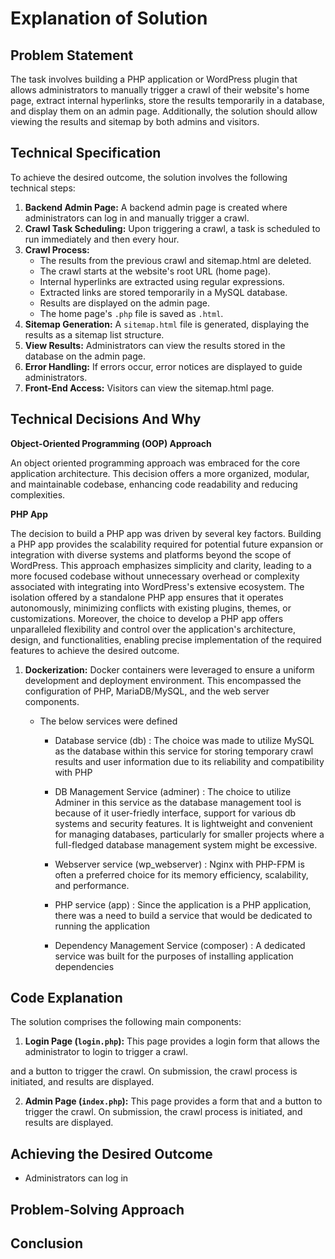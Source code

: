 # Explanation of Solution

## Problem Statement

The task involves building a PHP application or WordPress plugin that allows administrators to manually trigger a crawl of their website's home page, extract internal hyperlinks, store the results temporarily in a database, and display them on an admin page. Additionally, the solution should allow viewing the results and sitemap by both admins and visitors.

## Technical Specification

To achieve the desired outcome, the solution involves the following technical steps:

1. **Backend Admin Page:** A backend admin page is created where administrators can log in and manually trigger a crawl.
2. **Crawl Task Scheduling:** Upon triggering a crawl, a task is scheduled to run immediately and then every hour.
3. **Crawl Process:**
   - The results from the previous crawl and sitemap.html are deleted.
   - The crawl starts at the website's root URL (home page).
   - Internal hyperlinks are extracted using regular expressions.
   - Extracted links are stored temporarily in a MySQL database.
   - Results are displayed on the admin page.
   - The home page's `.php` file is saved as `.html`.
4. **Sitemap Generation:** A `sitemap.html` file is generated, displaying the results as a sitemap list structure.
5. **View Results:** Administrators can view the results stored in the database on the admin page.
6. **Error Handling:** If errors occur, error notices are displayed to guide administrators.
7. **Front-End Access:** Visitors can view the sitemap.html page.

## Technical Decisions And Why

**Object-Oriented Programming (OOP) Approach**

An object oriented programming approach was embraced for the core application architecture. This decision offers a more organized, modular, and maintainable codebase, enhancing code readability and reducing complexities.

**PHP App**

The decision to build a PHP app was driven by several key factors. Building a PHP app provides the scalability required for potential future expansion or integration with diverse systems and platforms beyond the scope of WordPress. This approach emphasizes simplicity and clarity, leading to a more focused codebase without unnecessary overhead or complexity associated with integrating into WordPress's extensive ecosystem. The isolation offered by a standalone PHP app ensures that it operates autonomously, minimizing conflicts with existing plugins, themes, or customizations. Moreover, the choice to develop a PHP app offers unparalleled flexibility and control over the application's architecture, design, and functionalities, enabling precise implementation of the required features to achieve the desired outcome.

1. **Dockerization:** Docker containers were leveraged to ensure a uniform development and deployment environment. This encompassed the configuration of PHP, MariaDB/MySQL, and the web server components.

   - The below services were defined

     - Database service (db) : The choice was made to utilize MySQL as the database within this service for storing temporary crawl results and user information due to its reliability and compatibility with PHP

     - DB Management Service (adminer) : The choice to utilize Adminer in this service as the database management tool is because of it user-friedly interface, support for various db systems and security features. It is lightweight and convenient for managing databases, particularly for smaller projects where a full-fledged database management system might be excessive.

     - Webserver service (wp_webserver) : Nginx with PHP-FPM is often a preferred choice for its memory efficiency, scalability, and performance.

     - PHP service (app) : Since the application is a PHP application, there was a need to build a service that would be dedicated to running the application

     - Dependency Management Service (composer) : A dedicated service was built for the purposes of installing application dependencies

## Code Explanation

The solution comprises the following main components:

1. **Login Page (`login.php`):** This page provides a login form that allows the administrator to login to trigger a crawl.

and a button to trigger the crawl. On submission, the crawl process is initiated, and results are displayed.

2. **Admin Page (`index.php`):** This page provides a form that and a button to trigger the crawl. On submission, the crawl process is initiated, and results are displayed.

## Achieving the Desired Outcome

- Administrators can log in

## Problem-Solving Approach

## Conclusion
